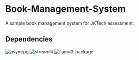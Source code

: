 # Book-Management-System
A sample book management system for JKTech assessment.

## Dependencies
![asyncpg](https://img.shields.io/badge/asyncpg-2.9.9-blue)
![streamlit](https://img.shields.io/badge/streamlit-1.36.0-blue)
![llama3-package](https://img.shield.io/badge/llama3-package-0.3.0)
